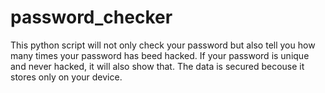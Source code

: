 # password_checker
This python script will not only check your password but also tell you how many times your password has beed hacked. If your password is unique and never hacked, it will also show that. The data is secured becouse it stores only on your device.
